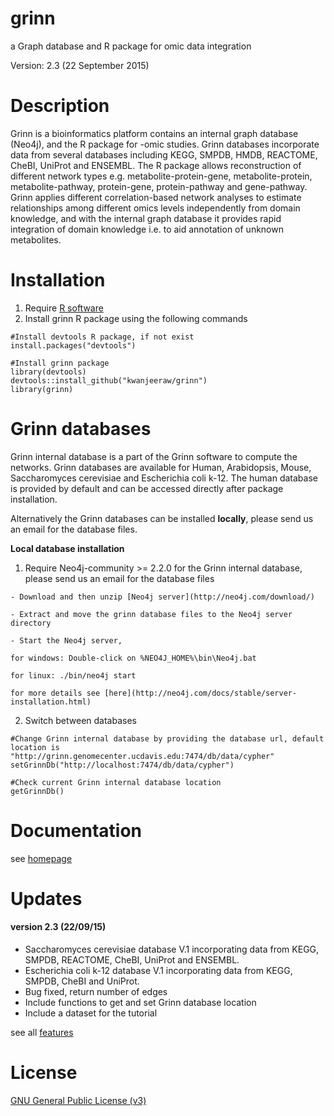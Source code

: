 # grinn
a Graph database and R package for omic data integration

Version: 2.3 (22 September 2015)

Description
=========
Grinn is a bioinformatics platform contains an internal graph database (Neo4j), and the R package for -omic studies.
Grinn databases incorporate data from several databases including KEGG, SMPDB, HMDB, REACTOME, CheBI, UniProt and ENSEMBL.
The R package allows reconstruction of different network types e.g. metabolite-protein-gene, metabolite-protein, metabolite-pathway, protein-gene, protein-pathway and gene-pathway.
Grinn applies different correlation-based network analyses to estimate relationships among different omics levels independently from domain knowledge, and with the internal graph database it provides rapid integration of domain knowledge i.e. to aid annotation of unknown metabolites.

Installation
=========
  1. Require [R software](https://www.r-project.org/)
  2. Install grinn R package using the following commands
```
#Install devtools R package, if not exist
install.packages("devtools")

#Install grinn package
library(devtools)
devtools::install_github("kwanjeeraw/grinn")
library(grinn)
```
Grinn databases
=========
Grinn internal database is a part of the Grinn software to compute the networks. Grinn databases are available for Human, Arabidopsis, Mouse, Saccharomyces cerevisiae and Escherichia coli k-12. The human database is provided by default and can be accessed directly after package installation. 

Alternatively the Grinn databases can be installed <b>locally</b>, please send us an email for the database files.

<b>Local database installation</b>
  1. Require Neo4j-community >= 2.2.0 for the Grinn internal database, please send us an email for the database files

    - Download and then unzip [Neo4j server](http://neo4j.com/download/)

    - Extract and move the grinn database files to the Neo4j server directory

    - Start the Neo4j server, 
    
    for windows: Double-click on %NEO4J_HOME%\bin\Neo4j.bat 
    
    for linux: ./bin/neo4j start 
    
    for more details see [here](http://neo4j.com/docs/stable/server-installation.html)  
  2. Switch between databases
```
#Change Grinn internal database by providing the database url, default location is "http://grinn.genomecenter.ucdavis.edu:7474/db/data/cypher"
setGrinnDb("http://localhost:7474/db/data/cypher")

#Check current Grinn internal database location
getGrinnDb()
```

Documentation
=========
see [homepage](http://kwanjeeraw.github.io/grinn/)

Updates
=========
#### version 2.3 (22/09/15)
* Saccharomyces cerevisiae database V.1 incorporating data from KEGG, SMPDB, REACTOME, CheBI, UniProt and ENSEMBL.
* Escherichia coli k-12 database V.1 incorporating data from KEGG, SMPDB, CheBI and UniProt.
* Bug fixed, return number of edges
* Include functions to get and set Grinn database location
* Include a dataset for the tutorial

see all [features](NEWS.md)

License
=========
[GNU General Public License (v3)](https://github.com/kwanjeeraw/grinn/blob/master/LICENSE)
